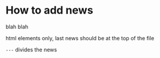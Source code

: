 # How to add news

blah blah

html elements only, last news should be at the top of the file

`---` divides the news